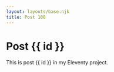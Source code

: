 ```yaml
---
layout: layouts/base.njk
title: Post 188
---
```


# Post {{ id }}

This is post {{ id }} in my Eleventy project.
